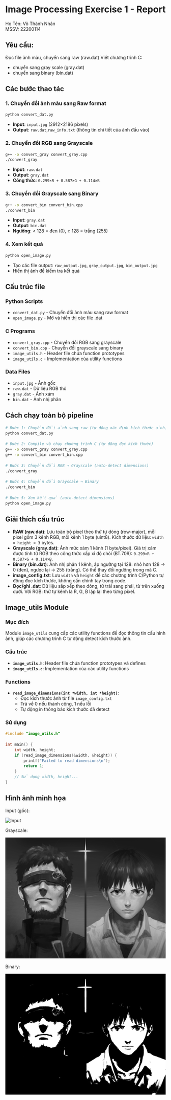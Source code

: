 # Image Processing Exercise 1 - Report

Họ Tên: Võ Thành Nhân\
MSSV: 22200114

##

## Yêu cầu:

Đọc file ảnh màu, chuyển sang raw (raw.dat)
Viết chương trình C:

- chuyển sang gray scale (gray.dat)
- chuyển sang binary (bin.dat)

## Các bước thao tác

### 1. Chuyển đổi ảnh màu sang Raw format

```bash
python convert_dat.py
```

- **Input**: `input.jpg` (2912×2186 pixels)
- **Output**: `raw.dat`,`raw_info.txt` (thông tin chi tiết của ảnh đầu vào)

### 2. Chuyển đổi RGB sang Grayscale

```bash
g++ -o convert_gray convert_gray.cpp
./convert_gray
```

- **Input**: `raw.dat`
- **Output**: `gray.dat`
- **Công thức**: `0.299×R + 0.587×G + 0.114×B`

### 3. Chuyển đổi Grayscale sang Binary

```bash
g++ -o convert_bin convert_bin.cpp
./convert_bin
```

- **Input**: `gray.dat`
- **Output**: `bin.dat`
- **Ngưỡng**: < 128 = đen (0), ≥ 128 = trắng (255)

### 4. Xem kết quả

```bash
python open_image.py
```

- Tạo các file output: `raw_output.jpg`, `gray_output.jpg`, `bin_output.jpg`
- Hiển thị ảnh để kiểm tra kết quả

## Cấu trúc file

### Python Scripts

- `convert_dat.py` - Chuyển đổi ảnh màu sang raw format
- `open_image.py` - Mở và hiển thị các file .dat

### C Programs

- `convert_gray.cpp` - Chuyển đổi RGB sang grayscale
- `convert_bin.cpp` - Chuyển đổi grayscale sang binary
- `image_utils.h` - Header file chứa function prototypes
- `image_utils.c` - Implementation của utility functions

### Data Files

- `input.jpg` - Ảnh gốc
- `raw.dat` - Dữ liệu RGB thô
- `gray.dat` - Ảnh xám
- `bin.dat` - Ảnh nhị phân

## Cách chạy toàn bộ pipeline

```bash
# Bước 1: Chuyển đổi ảnh sang raw (tự động xác định kích thước ảnh)
python convert_dat.py

# Bước 2: Compile và chạy chương trình C (tự động đọc kích thước)
g++ -o convert_gray convert_gray.cpp
g++ -o convert_bin convert_bin.cpp

# Bước 3: Chuyển đổi RGB → Grayscale (auto-detect dimensions)
./convert_gray

# Bước 4: Chuyển đổi Grayscale → Binary
./convert_bin

# Bước 5: Xem kết quả (auto-detect dimensions)
python open_image.py
```

## Giải thích cấu trúc

- **RAW (raw.dat)**: Lưu toàn bộ pixel theo thứ tự dòng (row-major), mỗi pixel gồm 3 kênh RGB, mỗi kênh 1 byte (uint8). Kích thước dữ liệu: `width × height × 3` bytes.
- **Grayscale (gray.dat)**: Ảnh mức xám 1 kênh (1 byte/pixel). Giá trị xám được tính từ RGB theo công thức xấp xỉ độ chói (BT.709): `0.299×R + 0.587×G + 0.114×B`.
- **Binary (bin.dat)**: Ảnh nhị phân 1 kênh, áp ngưỡng tại 128: nhỏ hơn 128 → 0 (đen), ngược lại → 255 (trắng). Có thể thay đổi ngưỡng trong mã C.
- **image_config.txt**: Lưu `width` và `height` để các chương trình C/Python tự động đọc kích thước, không cần chỉnh tay trong code.
- **Đọc/ghi .dat**: Dữ liệu sắp xếp theo dòng, từ trái sang phải, từ trên xuống dưới. Với RGB: thứ tự kênh là R, G, B lặp lại theo từng pixel.

## Image_utils Module

### Mục đích

Module `image_utils` cung cấp các utility functions để đọc thông tin cấu hình ảnh, giúp các chương trình C tự động detect kích thước ảnh.

### Cấu trúc

- **`image_utils.h`**: Header file chứa function prototypes và defines
- **`image_utils.c`**: Implementation của các utility functions

### Functions

- **`read_image_dimensions(int *width, int *height)`**:
  - Đọc kích thước ảnh từ file `image_config.txt`
  - Trả về 0 nếu thành công, 1 nếu lỗi
  - Tự động in thông báo kích thước đã detect

### Sử dụng

```c
#include "image_utils.h"

int main() {
    int width, height;
    if (read_image_dimensions(&width, &height)) {
        printf("Failed to read dimensions\n");
        return 1;
    }
    // Sử dụng width, height...
}
```

## Hình ảnh minh họa

Input (gốc):

![Input](asset/input.jpg)

Grayscale:

![Grayscale](asset/gray_output.jpg)

Binary:

![Binary](asset/bin_output.jpg)
